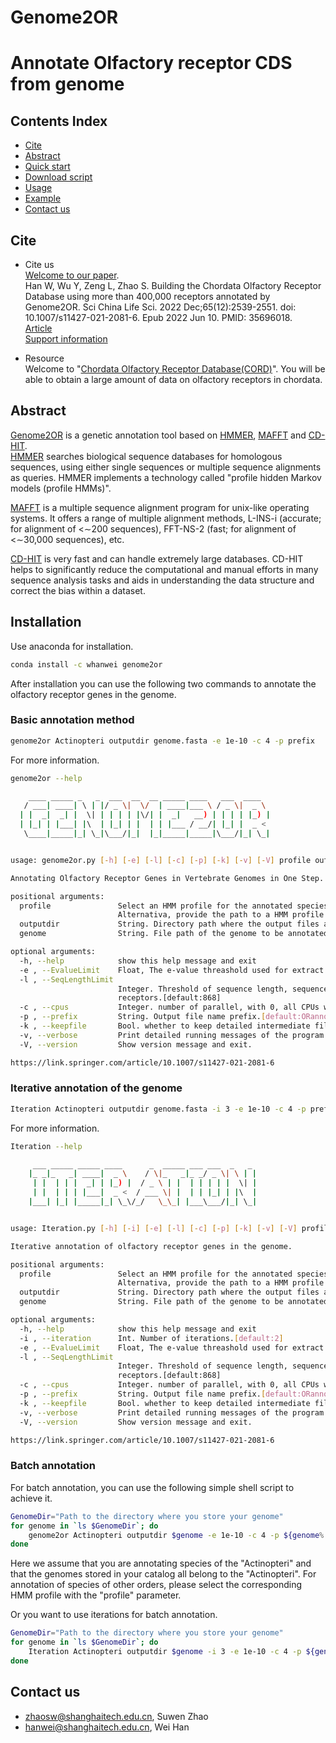 # Genome2OR
Annotate Olfactory receptor CDS from genome
==============================================


## Contents Index
* [Cite](#cite)
* [Abstract](#abstract)
* [Quick start](#quick-start)
* [Download script](#download-script)
* [Usage](#usage)
* [Example](#example)
* [Contact us](#contact-us)

## Cite
* Cite us </br>
[Welcome to our paper](https://link.springer.com/article/10.1007/s11427-021-2081-6). </br>
Han W, Wu Y, Zeng L, Zhao S. Building the Chordata Olfactory Receptor Database using more than 400,000 receptors annotated by Genome2OR. Sci China Life Sci. 2022 Dec;65(12):2539-2551. doi: 10.1007/s11427-021-2081-6. Epub 2022 Jun 10. PMID: 35696018. </br>
[Article](./data/s11427-021-2081-6.pdf) </br>
[Support information](./data/11427_2021_2081_MOESM1_ESM.pdf) </br>

* Resource </br>
Welcome to "[Chordata Olfactory Receptor Database(CORD)](https://cord.ihuman.shanghaitech.edu.cn/#/home)". You will be able to obtain a large amount of data on olfactory receptors in chordata.

## Abstract
[Genome2OR](https://github.com/ToHanwei/Genome2OR.git) is a genetic annotation tool based on [HMMER](http://hmmer.org), [MAFFT](https://mafft.cbrc.jp/alignment/software/) and [CD-HIT](http://weizhongli-lab.org/cd-hit/).  
[HMMER](http://hmmer.org) searches biological sequence databases for homologous sequences, using either single sequences or multiple sequence alignments as queries. HMMER implements a technology called "profile hidden Markov models (profile HMMs)".  

[MAFFT](https://mafft.cbrc.jp/alignment/software/) is a multiple sequence alignment program for unix-like operating systems. It offers a range of multiple alignment methods, L-INS-i (accurate; for alignment of <∼200 sequences),  FFT-NS-2 (fast; for alignment of <∼30,000 sequences), etc.

[CD-HIT](http://weizhongli-lab.org/cd-hit/) is very fast and can handle extremely large databases. CD-HIT helps to significantly reduce the computational and manual efforts in many sequence analysis tasks and aids in understanding the data structure and correct the bias within a dataset.

## Installation

Use anaconda for installation.

```bash
conda install -c whanwei genome2or
```

After installation you can use the following two commands to annotate the olfactory receptor genes in the genome.

### Basic annotation method

```bash
genome2or Actinopteri outputdir genome.fasta -e 1e-10 -c 4 -p prefix
```

For more information.

```bash
genome2or --help

    ____ _____ _   _  ___  __  __ _____ ____   ___  ____
   / ___| ____| \ | |/ _ \|  \/  | ____|___ \ / _ \|  _ \
  | |  _|  _| |  \| | | | | |\/| |  _|   __) | | | | |_) |
  | |_| | |___| |\  | |_| | |  | | |___ / __/| |_| |  _ <
   \____|_____|_| \_|\___/|_|  |_|_____|_____|\___/|_| \_|


usage: genome2or.py [-h] [-e] [-l] [-c] [-p] [-k] [-v] [-V] profile outputdir genome

Annotating Olfactory Receptor Genes in Vertebrate Genomes in One Step.

positional arguments:
  profile               Select an HMM profile for the annotated species from the following options: 		   						 "Actinopteri", "Amphibia", "Aves", "Branchiostoma_floridae", "Chondrichthyes", 							"Cladistia", "Coelacanthimorpha", "Crocodylia", "Hyperoartia", "Lepidosauria", 								"Mammalia", "Myxini", "Reptiles", "Testudines".
                        Alternativa, provide the path to a HMM profile file. However, we do not generally 							recommend doing so unless there is no corresponding option for the species you need 						to annotate in the list we provide.
  outputdir             String. Directory path where the output files are stored.[default:Current directory]
  genome                String. File path of the genome to be annotated.

optional arguments:
  -h, --help            show this help message and exit
  -e , --EvalueLimit    Float, The e-value threashold used for extract olfactory receptor gene fragment(s) from the genome.[default:1e-20]
  -l , --SeqLengthLimit
                        Integer. Threshold of sequence length, sequences shoter than this value will not be considered as the preferred targets for functional olfactory
                        receptors.[default:868]
  -c , --cpus           Integer. number of parallel, with 0, all CPUs will be used.[default='2/3 of all cores']
  -p , --prefix         String. Output file name prefix.[default:ORannotation]
  -k , --keepfile       Bool. whether to keep detailed intermediate file(True/False).[default:True]
  -v, --verbose         Print detailed running messages of the program.
  -V, --version         Show version message and exit.

https://link.springer.com/article/10.1007/s11427-021-2081-6
```

### Iterative annotation of the genome

```bash
Iteration Actinopteri outputdir genome.fasta -i 3 -e 1e-10 -c 4 -p prefix
```

For more information.

```bash
Iteration --help

     ___ _____ _____ ____      _  _____ ___ ___  _   _
    |_ _|_   _| ____|  _ \    / \|_   _|_ _/ _ \| \ | |
     | |  | | |  _| | |_) |  / _ \ | |  | | | | |  \| |
     | |  | | | |___|  _ <  / ___ \| |  | | |_| | |\  |
    |___| |_| |_____|_| \_\/_/   \_\_| |___\___/|_| \_|


usage: Iteration.py [-h] [-i] [-e] [-l] [-c] [-p] [-k] [-v] [-V] profile outputdir genome

Iterative annotation of olfactory receptor genes in the genome.

positional arguments:
  profile               Select an HMM profile for the annotated species from the following options: 								"Actinopteri", "Amphibia", "Aves", "Branchiostoma_floridae", "Chondrichthyes", 								"Cladistia", "Coelacanthimorpha", "Crocodylia", "Hyperoartia", "Lepidosauria", 								"Mammalia", "Myxini", "Reptiles", "Testudines".
                        Alternativa, provide the path to a HMM profile file. However, we do not generally 							recommend doing so unless there is no corresponding option for the species you need 						to annotate in the list we provide.
  outputdir             String. Directory path where the output files are stored.[default:Current directory]
  genome                String. File path of the genome to be annotated.

optional arguments:
  -h, --help            show this help message and exit
  -i , --iteration      Int. Number of iterations.[default:2]
  -e , --EvalueLimit    Float, The e-value threashold used for extract olfactory receptor gene fragment(s) from the genome.[default:1e-20]
  -l , --SeqLengthLimit
                        Integer. Threshold of sequence length, sequences shoter than this value will not be considered as the preferred targets for functional olfactory
                        receptors.[default:868]
  -c , --cpus           Integer. number of parallel, with 0, all CPUs will be used.[default='2/3 of all cores']
  -p , --prefix         String. Output file name prefix.[default:ORannotation]
  -k , --keepfile       Bool. whether to keep detailed intermediate file(True/False).[default:True]
  -v, --verbose         Print detailed running messages of the program.
  -V, --version         Show version message and exit.

https://link.springer.com/article/10.1007/s11427-021-2081-6
```

### Batch annotation

For batch annotation, you can use the following simple shell script to achieve it.

```bash
GenomeDir="Path to the directory where you store your genome"
for genome in `ls $GenomeDir`; do
	genome2or Actinopteri outputdir $genome -e 1e-10 -c 4 -p ${genome%.*}
done
```

Here we assume that you are annotating species of the "Actinopteri" and that the genomes stored in your catalog all belong to the "Actinopteri". For annotation of species of other orders, please select the corresponding HMM profile with the "profile" parameter.

Or you want to use iterations for batch annotation.

```bash
GenomeDir="Path to the directory where you store your genome"
for genome in `ls $GenomeDir`; do
	Iteration Actinopteri outputdir $genome -i 3 -e 1e-10 -c 4 -p ${genome%.*}
done
```



## Contact us

* zhaosw@shanghaitech.edu.cn, Suwen Zhao
* hanwei@shanghaitech.edu.cn, Wei Han
